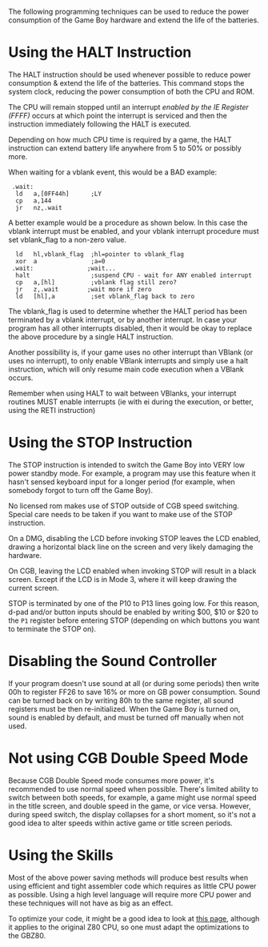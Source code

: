 The following programming techniques can be used to reduce the power
consumption of the Game Boy hardware and extend the life of the
batteries.

# Using the HALT Instruction

The HALT instruction should be used whenever possible to reduce power
consumption & extend the life of the batteries. This command stops the
system clock, reducing the power consumption of both the CPU and ROM.

The CPU will remain stopped until an interrupt *enabled by the IE Register (FFFF)* occurs at which point the
interrupt is serviced and then the instruction immediately following the
HALT is executed.

Depending on how much CPU time is required by a game, the HALT
instruction can extend battery life anywhere from 5 to 50% or possibly
more.

When waiting for a vblank event, this would be a BAD example:

```
 .wait:
  ld   a,[0FF44h]      ;LY
  cp   a,144
  jr   nz,.wait
```

A better example would be a procedure as shown below. In this case the
vblank interrupt must be enabled, and your vblank interrupt procedure
must set vblank_flag to a non-zero value.

```
  ld   hl,vblank_flag  ;hl=pointer to vblank_flag
  xor  a               ;a=0
 .wait:               ;wait...
  halt                 ;suspend CPU - wait for ANY enabled interrupt
  cp   a,[hl]          ;vblank flag still zero?
  jr   z,.wait        ;wait more if zero
  ld   [hl],a          ;set vblank_flag back to zero
```
The vblank_flag is used to determine whether the HALT period has been
terminated by a vblank interrupt, or by another interrupt. In case your
program has all other interrupts disabled, then it would be okay to
replace the above procedure by a single HALT instruction.

Another possibility is, if your game uses no other interrupt than VBlank
(or uses no interrupt), to only enable VBlank interrupts and simply use
a halt instruction, which will only resume main code execution when a
VBlank occurs.

Remember when using HALT to wait between VBlanks, your interrupt
routines MUST enable interrupts (ie with ei during the execution, or
better, using the RETI instruction)

# Using the STOP Instruction

The STOP instruction is intended to switch the Game Boy into VERY low
power standby mode. For example, a program may use this feature when it
hasn't sensed keyboard input for a longer period (for example, when
somebody forgot to turn off the Game Boy).

No licensed rom makes use of STOP outside of CGB speed switching.
Special care needs to be taken if you want to make use of the STOP
instruction.

On a DMG, disabling the LCD before invoking STOP leaves the LCD enabled,
drawing a horizontal black line on the screen and very likely damaging the
hardware.

On CGB, leaving the LCD enabled when invoking STOP will result in a
black screen. Except if the LCD is in Mode 3, where it will keep drawing
the current screen.

STOP is terminated by one of the P10 to P13 lines going low. For this
reason, d-pad and/or button inputs should be enabled by writing $00,
$10 or $20 to the `P1` register before entering STOP (depending on which
buttons you want to terminate the STOP on).

# Disabling the Sound Controller

If your program doesn't use sound at all (or during some periods) then
write 00h to register FF26 to save 16% or more on GB power consumption.
Sound can be turned back on by writing 80h to the same register, all
sound registers must be then re-initialized. When the Game Boy is turned
on, sound is enabled by default, and must be turned off manually when
not used.

# Not using CGB Double Speed Mode

Because CGB Double Speed mode consumes more power, it's recommended to
use normal speed when possible. There's limited ability to switch
between both speeds, for example, a game might use normal speed in the
title screen, and double speed in the game, or vice versa. However,
during speed switch, the display collapses for a short moment, so it's
not a good idea to alter speeds within active game or title screen
periods.

# Using the Skills

Most of the above power saving methods will produce best results when
using efficient and tight assembler code which requires as little CPU
power as possible. Using a high level language will require more CPU
power and these techniques will not have as big as an effect.

To optimize your code, it might be a good idea to look at [this
page](http://wikiti.brandonw.net/index.php?title=Z80_Optimization),
although it applies to the original Z80 CPU, so one must adapt the
optimizations to the GBZ80.

